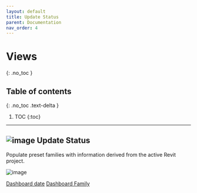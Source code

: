 ```yaml
---
layout: default
title: Update Status
parent: Documentation
nav_order: 4
---
```


# Views
{: .no_toc }

## Table of contents
{: .no_toc .text-delta }

1. TOC
{:toc}

---

## ![image](https://raw.githubusercontent.com/giobel/ReviTab/master/ReviTab/Resources/manage.png) Update Status

Populate preset families with information derived from the active Revit project.

![image](https://user-images.githubusercontent.com/27025848/165897784-84e8f41c-431f-43ff-a3f9-6b5ff5e804ab.png)

[Dashboard date](https://www.dropbox.com/s/bj2mkfqmbbr87wt/Dashboard%20Date.rfa?dl=0)
[Dashboard Family](https://www.dropbox.com/s/fsni51x0adixiqe/Dashboard%20Family.rfa?dl=0)
